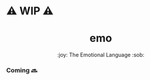 # :warning: WIP :warning: 

<h1 align="center">emo</h1>
<p align="center">:joy: The Emotional Language :sob:</p>

### Coming :soon:
